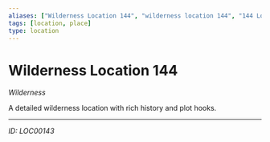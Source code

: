 ```yaml
---
aliases: ["Wilderness Location 144", "wilderness location 144", "144 Location Wilderness"]
tags: [location, place]
type: location
---
```


# Wilderness Location 144

*Wilderness*

A detailed wilderness location with rich history and plot hooks.

---
*ID: LOC00143*